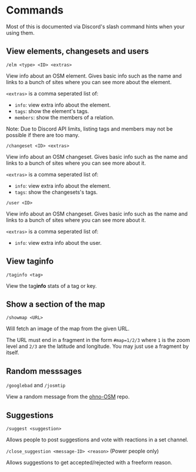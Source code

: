 # Commands

Most of this is documented via Discord's slash command hints when your using them.

## View elements, changesets and users

`/elm <type> <ID> <extras>`

View info about an OSM element.
Gives basic info such as the name and links to a bunch of sites where you can see more about the element.

`<extras>` is a comma seperated list of:

- `info`: view extra info about the element.
- `tags`: show the element's tags.
- `members`: show the members of a relation.

Note: Due to Discord API limits, listing tags and members may not be possible if there are too many.

`/changeset <ID> <extras>`

View info about an OSM changeset.
Gives basic info such as the name and links to a bunch of sites where you can see more about it.

`<extras>` is a comma seperated list of:

- `info`: view extra info about the element.
- `tags`: show the changesets's tags.

`/user <ID>`

View info about an OSM changeset.
Gives basic info such as the name and links to a bunch of sites where you can see more about it.

`<extras>` is a comma seperated list of:

- `info`: view extra info about the user.

## View tag**info**

`/taginfo <tag>`

View the tag**info** stats of a tag or key.

## Show a section of the map

`/showmap <URL>`

Will fetch an image of the map from the given URL.

The URL must end in a fragment in the form `#map=1/2/3` where `1` is the zoom level and `2/3` are the latitude and longitude.
You may just use a fragment by itself.

## Random messsages

`/googlebad` and `/josmtip`

View a random message from the [ohno-OSM](/GoodClover/ohno-OSM) repo.

## Suggestions

`/suggest <suggestion>`

Allows people to post suggestions and vote with reactions in a set channel.

`/close_suggestion <message-ID> <reason>` (Power people only)

Allows suggestions to get accepted/rejected with a freeform reason.
